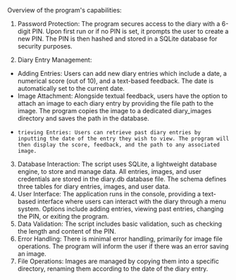 Overview of the program's capabilities:

1) Password Protection: The program secures access to the diary with a 6-digit PIN. Upon first run or if no PIN is set, it prompts the user to create a new PIN. The PIN is then hashed and stored in a SQLite database for security purposes.

2) Diary Entry Management:
-  Adding Entries: Users can add new diary entries which include a date, a numerical score (out of 10), and a text-based feedback. The date is automatically set to the current date.
-   Image Attachment: Alongside textual feedback, users have the option to attach an image to each diary entry by providing the file path to the image. The program copies the image to a dedicated diary_images directory and saves the path in the database.
-     trieving Entries: Users can retrieve past diary entries by inputting the date of the entry they wish to view. The program will then display the score, feedback, and the path to any associated image.
3) Database Interaction: The script uses SQLite, a lightweight database engine, to store and manage data. All entries, images, and user credentials are stored in the diary.db database file. The schema defines three tables for diary entries, images, and user data.
4) User Interface: The application runs in the console, providing a text-based interface where users can interact with the diary through a menu system. Options include adding entries, viewing past entries, changing the PIN, or exiting the program.
5) Data Validation: The script includes basic validation, such as checking the length and content of the PIN.
6) Error Handling: There is minimal error handling, primarily for image file operations. The program will inform the user if there was an error saving an image.
7) File Operations: Images are managed by copying them into a specific directory, renaming them according to the date of the diary entry.
